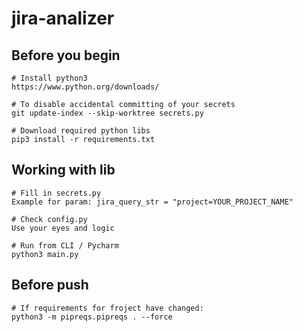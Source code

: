 # jira-analizer
## Before you begin
```
# Install python3
https://www.python.org/downloads/

# To disable accidental committing of your secrets
git update-index --skip-worktree secrets.py

# Download required python libs
pip3 install -r requirements.txt
```

## Working with lib
```
# Fill in secrets.py
Example for param: jira_query_str = "project=YOUR_PROJECT_NAME"

# Check config.py
Use your eyes and logic

# Run from CLI / Pycharm
python3 main.py
```

## Before push
```
# If requirements for froject have changed:
python3 -m pipreqs.pipreqs . --force
```